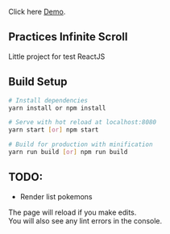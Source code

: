 Click here [Demo](https://monzter50.github.io/poke-infinitescroll).

## Practices Infinite Scroll

Little project for test ReactJS

## Build Setup

```bash
# Install dependencies
yarn install or npm install

# Serve with hot reload at localhost:8080
yarn start [or] npm start

# Build for production with minification
yarn run build [or] npm run build
```

## TODO:

- Render list pokemons

The page will reload if you make edits.<br />
You will also see any lint errors in the console.
